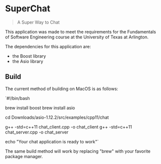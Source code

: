 # SuperChat 
> A Super Way to Chat

This application was made to meet the requirements for the Fundamentals of Software Engineering course at the University of Texas at Arlington. 

The dependencies for this application are: 
- the Boost library
- the Asio library


## Build

The current method of building on MacOS is as follows:

`#!/bin/bash

brew install boost
brew install asio

cd Downloads/asio-1.12.2/src/examples/cpp11/chat

g++ -std=c++11 chat_client.cpp -o chat_client
g++ -std=c++11 chat_server.cpp -o chat_server

echo "Your chat application is ready to work"`

The same build method will work by replacing "brew" with your favorite package manager.
